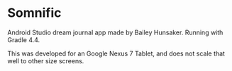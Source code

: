 # Somnific
Android Studio dream journal app made by Bailey Hunsaker. Running with Gradle 4.4.

This was developed for an Google Nexus 7 Tablet, and does not scale that well to other size screens.
